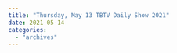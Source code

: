 ```yaml
---
title: "Thursday, May 13 TBTV Daily Show 2021"
date: 2021-05-14
categories: 
  - "archives"
---
```



